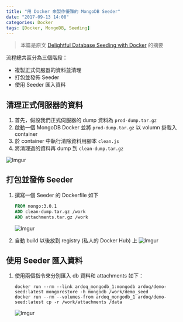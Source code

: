 ```yaml
---
title: "用 Docker 來製作優雅的 MongoDB Seeder"
date: "2017-09-13 14:08"
categories: Docker
tags: [Docker, MongoDB, Seeding]
---
```

> 本篇是原文 [Delightful Database Seeding with Docker](https://ardoq.com/delightful-database-seeding-with-docker/) 的摘要

流程總共區分為三個階段：

* 複製正式伺服器的資料並清理
* 打包並發佈 Seeder
* 使用 Seeder 匯入資料

## 清理正式伺服器的資料

1. 首先，假設我們正式伺服器的 dump 資料為 `prod-dump.tar.gz`
2. 啟動一個 MongoDB Docker 並將 `prod-dump.tar.gz` 以 volumn 掛載入 container
3. 於 container 中執行清除資料用腳本 `clean.js`
4. 將清理過的資料再 dump 到 `clean-dump.tar.gz`

![Imgur](https://i.imgur.com/0SAmBE9.png)

## 打包並發佈 Seeder

1. 撰寫一個 Seeder 的 Dockerfile 如下

    ```Dockerfile
    FROM mongo:3.0.1
    ADD clean-dump.tar.gz /work
    ADD attachments.tar.gz /work
    ```

    ![Imgur](https://i.imgur.com/3hZiQ6g.png)
2. 自動 build 以後放到 registry (私人的 Docker Hub) 上
    ![Imgur](https://i.imgur.com/m6509Me.png)

## 使用 Seeder 匯入資料

1. 使用兩個指令來分別匯入 db 資料和 attachments 如下：

    ```shell
    docker run --rm --link ardoq_mongodb_1:mongodb ardoq/demo-seed:latest mongorestore -h mongodb /work/demo_seed
    docker run --rm --volumes-from ardoq_mongodb_1 ardoq/demo-seed:latest cp -r /work/attachments /data
    ```

    ![Imgur](https://i.imgur.com/oZjJklp.png)
